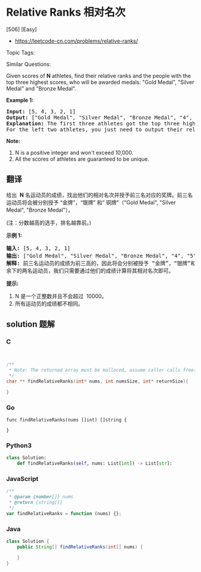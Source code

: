 # Relative Ranks 相对名次

[506] [Easy]

- https://leetcode-cn.com/problems/relative-ranks/

Topic Tags:

Similar Questions:

Given scores of **N** athletes, find their relative ranks and the people with the top three highest scores, who will be awarded medals: "Gold Medal", "Silver Medal" and "Bronze Medal".

**Example 1:**

<pre><b>Input:</b> [5, 4, 3, 2, 1]
<b>Output:</b> ["Gold Medal", "Silver Medal", "Bronze Medal", "4", "5"]
<b>Explanation:</b> The first three athletes got the top three highest scores, so they got "Gold Medal", "Silver Medal" and "Bronze Medal". <br>For the left two athletes, you just need to output their relative ranks according to their scores.
</pre>

**Note:**

1.  N is a positive integer and won't exceed 10,000.
2.  All the scores of athletes are guaranteed to be unique.

## 翻译

给出  **N** 名运动员的成绩，找出他们的相对名次并授予前三名对应的奖牌。前三名运动员将会被分别授予 “金牌”，“银牌” 和“ 铜牌”（"Gold Medal", "Silver Medal", "Bronze Medal"）。

(注：分数越高的选手，排名越靠前。)

**示例 1:**

<pre><strong>输入:</strong> [5, 4, 3, 2, 1]
<strong>输出:</strong> ["Gold Medal", "Silver Medal", "Bronze Medal", "4", "5"]
<strong>解释:</strong> 前三名运动员的成绩为前三高的，因此将会分别被授予 “金牌”，“银牌”和“铜牌” ("Gold Medal", "Silver Medal" and "Bronze Medal").
余下的两名运动员，我们只需要通过他们的成绩计算将其相对名次即可。</pre>

**提示:**

1.  N 是一个正整数并且不会超过  10000。
2.  所有运动员的成绩都不相同。

## solution 题解

### C

```c


/**
 * Note: The returned array must be malloced, assume caller calls free().
 */
char ** findRelativeRanks(int* nums, int numsSize, int* returnSize){

}


```

### Go

```golang
func findRelativeRanks(nums []int) []string {

}
```

### Python3

```python
class Solution:
    def findRelativeRanks(self, nums: List[int]) -> List[str]:

```

### JavaScript

```javascript
/**
 * @param {number[]} nums
 * @return {string[]}
 */
var findRelativeRanks = function (nums) {};
```

### Java

```java
class Solution {
    public String[] findRelativeRanks(int[] nums) {

    }
}
```

